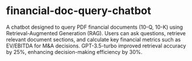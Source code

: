 # financial-doc-query-chatbot
A chatbot designed to query PDF financial documents (10-Q, 10-K) using Retrieval-Augmented Generation (RAG). Users can ask questions, retrieve relevant document sections, and calculate key financial metrics such as EV/EBITDA for M&amp;A decisions. GPT-3.5-turbo improved retrieval accuracy by 25%, enhancing decision-making efficiency by 30%.
